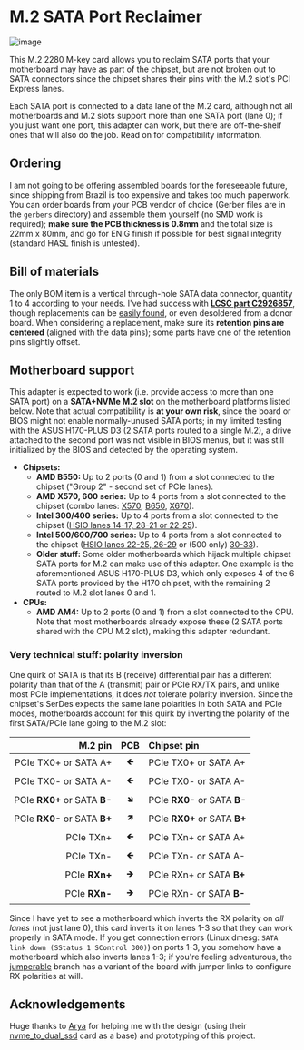 # M.2 SATA Port Reclaimer

![image](https://user-images.githubusercontent.com/540874/201226637-c3770ce9-1cc8-4549-aef1-da8fe55892bc.png)

This M.2 2280 M-key card allows you to reclaim SATA ports that your motherboard may have as part of the chipset, but are not broken out to SATA connectors since the chipset shares their pins with the M.2 slot's PCI Express lanes.

Each SATA port is connected to a data lane of the M.2 card, although not all motherboards and M.2 slots support more than one SATA port (lane 0); if you just want one port, this adapter can work, but there are off-the-shelf ones that will also do the job. Read on for compatibility information.

## Ordering

I am not going to be offering assembled boards for the foreseeable future, since shipping from Brazil is too expensive and takes too much paperwork. You can order boards from your PCB vendor of choice (Gerber files are in the `gerbers` directory) and assemble them yourself (no SMD work is required); **make sure the PCB thickness is 0.8mm** and the total size is 22mm x 80mm, and go for ENIG finish if possible for best signal integrity (standard HASL finish is untested).

## Bill of materials

The only BOM item is a vertical through-hole SATA data connector, quantity 1 to 4 according to your needs. I've had success with [**LCSC part C2926857**](https://lcsc.com/product-detail/Card-Edge-Connectors_LOTES-ABA-SAT-010-K15_C2926857.html), though replacements can be [easily found](https://gist.github.com/CRImier/d78ff224db0d781627f211ff5cede573), or even desoldered from a donor board. When considering a replacement, make sure its **retention pins are centered** (aligned with the data pins); some parts have one of the retention pins slightly offset.

## Motherboard support

This adapter is expected to work (i.e. provide access to more than one SATA port) on a **SATA+NVMe M.2 slot** on the motherboard platforms listed below. Note that actual compatibility is **at your own risk**, since the board or BIOS might not enable normally-unused SATA ports; in my limited testing with the ASUS H170-PLUS D3 (2 SATA ports routed to a single M.2), a drive attached to the second port was not visible in BIOS menus, but it was still initialized by the BIOS and detected by the operating system.

* **Chipsets:**
  * **AMD B550:** Up to 2 ports (0 and 1) from a slot connected to the chipset ("Group 2" - second set of PCIe lanes).
  * **AMD X570, 600 series:** Up to 4 ports from a slot connected to the chipset (combo lanes: [X570](https://www.gamersnexus.net/images/media/2020/amd-chipsets-b550/amd-x570-pcie-lanes.png), [B650](https://images.anandtech.com/doci/17585/SoC_26.png), [X670](https://images.anandtech.com/doci/17585/SoC_25.png)\).
  * **Intel 300/400 series:** Up to 4 ports from a slot connected to the chipset ([HSIO lanes 14-17, 28-21 or 22-25](https://www.intel.com/content/dam/www/public/us/en/documents/datasheets/300-series-chipset-pch-datasheet-vol-1.pdf#page=30)\).
  * **Intel 500/600/700 series:** Up to 4 ports from a slot connected to the chipset ([HSIO lanes 22-25, 26-29](https://edc.intel.com/content/www/us/en/design/ipla/software-development-platforms/client/platforms/alder-lake-desktop/intel-600-series-chipset-family-platform-controller-hub-pch-datasheet-volume/004/intel-600-series-chipset-family-pch/) or (500 only) [30-33](https://cdrdv2.intel.com/v1/dl/getContent/635218)\).
  * **Older stuff:** Some older motherboards which hijack multiple chipset SATA ports for M.2 can make use of this adapter. One example is the aforementioned ASUS H170-PLUS D3, which only exposes 4 of the 6 SATA ports provided by the H170 chipset, with the remaining 2 routed to M.2 slot lanes 0 and 1.
* **CPUs:**
  * **AMD AM4:** Up to 2 ports (0 and 1) from a slot connected to the CPU. Note that most motherboards already expose these (2 SATA ports shared with the CPU M.2 slot), making this adapter redundant.
  
### Very technical stuff: polarity inversion
  
One quirk of SATA is that its B (receive) differential pair has a different polarity than that of the A (transmit) pair or PCIe RX/TX pairs, and unlike most PCIe implementations, it does *not* tolerate polarity inversion. Since the chipset's SerDes expects the same lane polarities in both SATA and PCIe modes, motherboards account for this quirk by inverting the polarity of the first SATA/PCIe lane going to the M.2 slot:

| M.2 pin | PCB | Chipset pin |
| ---: | :---: | :--- |
| PCIe TX0+ or SATA A+ | 🡸 | PCIe TX0+ or SATA A+ |
| PCIe TX0- or SATA A- | 🡸 | PCIe TX0- or SATA A- |
| PCIe **RX0+** or SATA **B-** | 🡾 | PCIe **RX0-** or SATA **B-** |
| PCIe **RX0-** or SATA **B+** | 🡽 | PCIe **RX0+** or SATA **B+** |
| PCIe TXn+ | 🡸 | PCIe TXn+ or SATA A+ |
| PCIe TXn- | 🡸 | PCIe TXn- or SATA A- |
| PCIe **RXn+** | 🡺 |PCIe RXn+ or SATA **B+** |
| PCIe **RXn-** | 🡺 | PCIe RXn- or SATA **B-** |

Since I have yet to see a motherboard which inverts the RX polarity on *all lanes* (not just lane 0), this card inverts it on lanes 1-3 so that they can work properly in SATA mode. If you get connection errors (Linux dmesg: `SATA link down (SStatus 1 SControl 300)`) on ports 1-3, you somehow have a motherboard which also inverts lanes 1-3; if you're feeling adventurous, the [jumperable](https://github.com/richardg867/m2sata/tree/jumperable) branch has a variant of the board with jumper links to configure RX polarities at will.

## Acknowledgements

Huge thanks to [Arya](https://github.com/CRImier) for helping me with the design (using their [nvme_to_dual_ssd](https://github.com/CRImier/MyKiCad/tree/master/Laptop%20mods/nvme_to_dual_ssd) card as a base) and prototyping of this project.
